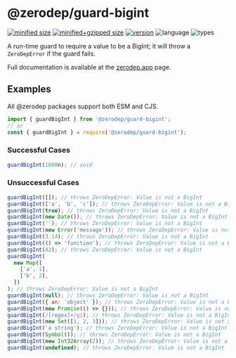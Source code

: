 # @zerodep/guard-bigint

[![minified size](https://img.shields.io/bundlephobia/min/@zerodep/guard-bigint?style=flat-square&color=blue)](https://bundlephobia.com/package/@zerodep/guard-bigint)
[![minified+gzipped size](https://img.shields.io/bundlephobia/minzip/@zerodep/guard-bigint?style=flat-square&color=blue)](https://bundlephobia.com/package/@zerodep/guard-bigint)
[![version](https://img.shields.io/npm/v/@zerodep/guard-bigint?style=flat-square&color=blue)](https://www.npmjs.com/package/@zerodep/guard-bigint)
![language](https://img.shields.io/badge/typescript-100%25-blue?style=flat-square)
![types](https://img.shields.io/badge/types-included-blue?style=flat-square)

A run-time guard to require a value to be a BigInt; it will throw a `ZeroDepError` if the guard fails.

Full documentation is available at the [zerodep.app](http://zerodep.app/guard/array) page.

## Examples

All @zerodep packages support both ESM and CJS.

```javascript
import { guardBigInt } from '@zerodep/guard-bigint';
// or
const { guardBigInt } = require('@zerodep/guard-bigint');
```

### Successful Cases

```javascript
guardBigInt(1000n); // void
```

### Unsuccessful Cases

```javascript
guardBigInt([]); // throws ZeroDepError: Value is not a BigInt
guardBigInt(['a', 'b', 'c']); // throws ZeroDepError: Value is not a BigInt
guardBigInt(true); // throws ZeroDepError: Value is not a BigInt
guardBigInt(new Date()); // throws ZeroDepError: Value is not a BigInt
guardBigInt(''); // throws ZeroDepError: Value is not a BigInt
guardBigInt(new Error('message')); // throws ZeroDepError: Value is not a BigInt
guardBigInt(3.14); // throws ZeroDepError: Value is not a BigInt
guardBigInt(() => 'function'); // throws ZeroDepError: Value is not a BigInt
guardBigInt(42); // throws ZeroDepError: Value is not a BigInt
guardBigInt(
  new Map([
    ['a', 1],
    ['b', 2],
  ])
); // throws ZeroDepError: Value is not a BigInt
guardBigInt(null); // throws ZeroDepError: Value is not a BigInt
guardBigInt({ an: 'object' }); // throws ZeroDepError: Value is not a BigInt
guardBigInt(new Promise(() => {})); // throws ZeroDepError: Value is not a BigInt
guardBigInt(/[regex]+/gi); // throws ZeroDepError: Value is not a BigInt
guardBigInt(new Set([1, 2, 3])); // throws ZeroDepError: Value is not a BigInt
guardBigInt('a string'); // throws ZeroDepError: Value is not a BigInt
guardBigInt(Symbol()); // throws ZeroDepError: Value is not a BigInt
guardBigInt(new Int32Array(2)); // throws ZeroDepError: Value is not a BigInt
guardBigInt(undefined); // throws ZeroDepError: Value is not a BigInt
```

